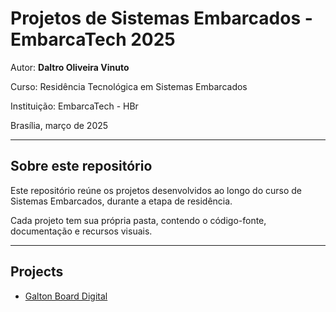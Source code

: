 # Projetos de Sistemas Embarcados - EmbarcaTech 2025

Autor: **Daltro Oliveira Vinuto**

Curso: Residência Tecnológica em Sistemas Embarcados

Instituição: EmbarcaTech - HBr

Brasília, março de 2025

---

## Sobre este repositório

Este repositório reúne os projetos desenvolvidos ao longo do curso de Sistemas Embarcados, durante a etapa de residência.  

Cada projeto tem sua própria pasta, contendo o código-fonte, documentação e recursos visuais.

---

## Projects

- [Galton Board Digital](./projects/galton_board)

